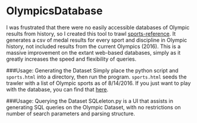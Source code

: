 # OlympicsDatabase

I was frustrated that there were no easily accessible databases of Olympic results from history, so I created this tool to trawl [sports-reference](http://sports-reference.com). It generates a csv of medal results for every sport and discipline in Olympic history, not included results from the current Olympics (2016). This is a massive improvement on the extant web-based databases, simply as it greatly increases the speed and flexibility of queries.  

###Usage: Generating the Dataset
Simply place the python script and `sports.html` into a directory, then run the program. `sports.html` seeds the trawler with a list of Olympic sports as of 8/14/2016. If you just want to play with the database, you can find that [here](https://docs.google.com/spreadsheets/d/1Dsucb84gZCmRLx1LWGJy857pXL0yQwbAkayD9QCHhvs/edit?usp=sharing).

###Usage: Querying the Dataset
SQLeleton.py is a UI that assists in generating SQL queries on the Olympic Dataset, with no restrictions on number of search parameters and parsing structure. 
